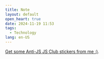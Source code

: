 ```yaml
---
title: Note
layout: default
open_heart: true
date: 2024-11-19 11:53
tags: 
  - Technology
lang: en-US
---
```


[Get some Anti-JS JS Club stickers from me :)](https://airtable.com/app9Az0zOytgcTTl6/shrkl4nqJsn7p7w5U).
